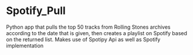 # Spotify_Pull
Python app that pulls the top 50 tracks from Rolling Stones archives according to the date that is given, then creates a playlist on Spotify based on the returned list.
Makes use of Spotipy Api as well as Spotify implementation
